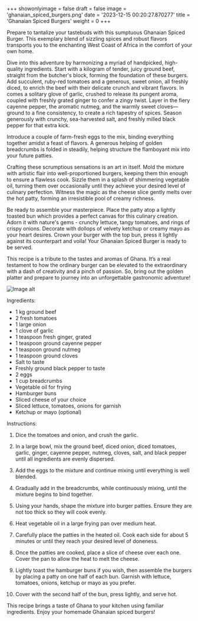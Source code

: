 +++ 
showonlyimage = false 
draft = false 
image = 'ghanaian_spiced_burgers.png'
date = '2023-12-15 00:20:27.870277' 
title = 'Ghanaian Spiced Burgers' 
weight = 0
+++ 

<!--more-->
 
Prepare to tantalize your tastebuds with this sumptuous Ghanaian Spiced Burger. This exemplary blend of sizzling spices and robust flavors transports you to the enchanting West Coast of Africa in the comfort of your own home.

Dive into this adventure by harmonizing a myriad of handpicked, high-quality ingredients. Start with a kilogram of tender, juicy ground beef, straight from the butcher's block, forming the foundation of these burgers. Add succulent, ruby-red tomatoes and a generous, sweet onion, all freshly diced, to enrich the beef with their delicate crunch and vibrant flavors. In comes a solitary glove of garlic, crushed to release its pungent aroma, coupled with freshly grated ginger to confer a zingy twist. Layer in the fiery cayenne pepper, the aromatic nutmeg, and the warmly sweet cloves—ground to a fine consistency, to create a rich tapestry of spices. Season generously with crunchy, sea-harvested salt, and freshly milled black pepper for that extra kick.

Introduce a couple of farm-fresh eggs to the mix, binding everything together amidst a feast of flavors. A generous helping of golden breadcrumbs is folded in steadily, helping structure the flamboyant mix into your future patties.

Crafting these scrumptious sensations is an art in itself. Mold the mixture with artistic flair into well-proportioned burgers, keeping them thin enough to ensure a flawless cook. Sizzle them in a splash of shimmering vegetable oil, turning them over occasionally until they achieve your desired level of culinary perfection. Witness the magic as the cheese slice gently melts over the hot patty, forming an irresistible pool of creamy richness.

Be ready to assemble your masterpiece. Place the patty atop a lightly toasted bun which provides a perfect canvas for this culinary creation. Adorn it with nature's gems - crunchy lettuce, tangy tomatoes, and rings of crispy onions. Decorate with dollops of velvety ketchup or creamy mayo as your heart desires. Crown your burger with the top bun, press it lightly against its counterpart and voila! Your Ghanaian Spiced Burger is ready to be served. 

This recipe is a tribute to the tastes and aromas of Ghana. It’s a real testament to how the ordinary burger can be elevated to the extraordinary with a dash of creativity and a pinch of passion. So, bring out the golden platter and prepare to journey into an unforgettable gastronomic adventure! 

![Image alt](/ghanaian_spiced_burgers.png '300px')

Ingredients: 

- 1 kg ground beef
- 2 fresh tomatoes
- 1 large onion
- 1 clove of garlic
- 1 teaspoon fresh ginger, grated
- 1 teaspoon ground cayenne pepper
- 1 teaspoon ground nutmeg
- 1 teaspoon ground cloves
- Salt to taste
- Freshly ground black pepper to taste
- 2 eggs
- 1 cup breadcrumbs
- Vegetable oil for frying
- Hamburger buns
- Sliced cheese of your choice
- Sliced lettuce, tomatoes, onions for garnish
- Ketchup or mayo (optional)

Instructions:

1. Dice the tomatoes and onion, and crush the garlic.

2. In a large bowl, mix the ground beef, diced onion, diced tomatoes, garlic, ginger, cayenne pepper, nutmeg, cloves, salt, and black pepper until all ingredients are evenly dispersed.

3. Add the eggs to the mixture and continue mixing until everything is well blended.

4. Gradually add in the breadcrumbs, while continuously mixing, until the mixture begins to bind together.

5. Using your hands, shape the mixture into burger patties. Ensure they are not too thick so they will cook evenly.

6. Heat vegetable oil in a large frying pan over medium heat.

7. Carefully place the patties in the heated oil. Cook each side for about 5 minutes or until they reach your desired level of doneness.

8. Once the patties are cooked, place a slice of cheese over each one. Cover the pan to allow the heat to melt the cheese.

9. Lightly toast the hamburger buns if you wish, then assemble the burgers by placing a patty on one half of each bun. Garnish with lettuce, tomatoes, onions, ketchup or mayo as you prefer.

10. Cover with the second half of the bun, press lightly, and serve hot. 

This recipe brings a taste of Ghana to your kitchen using familiar ingredients. Enjoy your homemade Ghanaian spiced burgers!